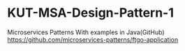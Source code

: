 # KUT-MSA-Design-Pattern-1

Microservices Patterns With examples in Java(GitHub)
      https://github.com/microservices-patterns/ftgo-application
